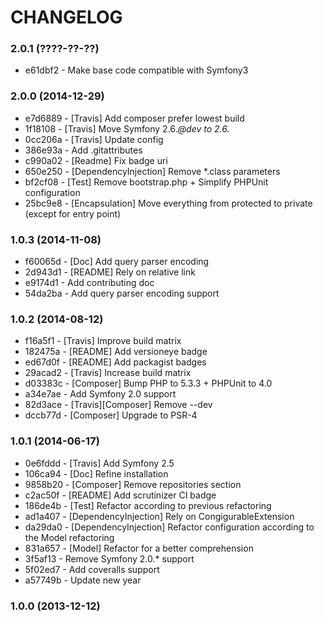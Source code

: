 # CHANGELOG

### 2.0.1 (????-??-??)

 * e61dbf2 - Make base code compatible with Symfony3
 
### 2.0.0 (2014-12-29)

 * e7d6889 - [Travis] Add composer prefer lowest build
 * 1f18108 - [Travis] Move Symfony 2.6.*@dev to 2.6.*
 * 0cc206a - [Travis] Update config
 * 386e93a - Add .gitattributes
 * c990a02 - [Readme] Fix badge uri
 * 650e250 - [DependencyInjection] Remove *.class parameters
 * bf2cf08 - [Test] Remove bootstrap.php + Simplify PHPUnit configuration
 * 25bc9e8 - [Encapsulation] Move everything from protected to private (except for entry point)

### 1.0.3 (2014-11-08)

 * f60065d - [Doc] Add query parser encoding
 * 2d943d1 - [README] Rely on relative link
 * e9174d1 - Add contributing doc
 * 54da2ba - Add query parser encoding support

### 1.0.2 (2014-08-12)

 * f16a5f1 - [Travis] Improve build matrix
 * 182475a - [README] Add versioneye badge
 * ed67d0f - [README] Add packagist badges
 * 29acad2 - [Travis] Increase build matrix
 * d03383c - [Composer] Bump PHP to 5.3.3 + PHPUnit to 4.0
 * a34e7ae - Add Symfony 2.0 support
 * 82d3ace - [Travis][Composer] Remove --dev
 * dccb77d - [Composer] Upgrade to PSR-4

### 1.0.1 (2014-06-17)

 * 0e6fddd - [Travis] Add Symfony 2.5
 * 106ca94 - [Doc] Refine installation
 * 9858b20 - [Composer] Remove repositories section
 * c2ac50f - [README] Add scrutinizer CI badge
 * 186de4b - [Test] Refactor according to previous refactoring
 * ad1a407 - [DependencyInjection] Rely on CongigurableExtension
 * da29da0 - [DependencyInjection] Refactor configuration according to the Model refactoring
 * 831a657 - [Model] Refactor for a better comprehension
 * 3f5af13 - Remove Symfony 2.0.* support
 * 5f02ed7 - Add coveralls support
 * a57749b - Update new year

### 1.0.0 (2013-12-12)
